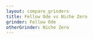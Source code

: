 ```yaml
---
layout: compare_grinders
title: Fellow Ode vs Niche Zero
grinder: Fellow Ode
otherGrinder: Niche Zero
---
```

